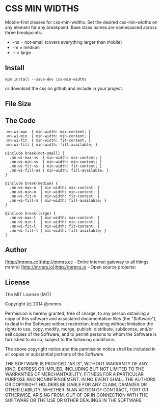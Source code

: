 # CSS MIN WIDTHS

  Mobile-first classes for css-min-widths.
  Set the desired css-min-widths on any element for any breakpoint.
  Base class names are namespaced across three breakpoints:

*  -ns = not-small (covers everything larger than mobile)
*  -m  = medium
*  -l  = large

## Install
```
npm install --save-dev css-min-widths
```
or download the css on github and include in your project.

## File Size


## The Code
```
.mn-wi-max  { min-width: max-content; }
.mn-wi-min  { min-width: min-content; }
.mn-wi-fit  { min-width: fit-content; }
.mn-wi-fill { min-width: fill-available; }

@include break(not-small) {
  .mn-wi-max-ns  { min-width: max-content; }
  .mn-wi-min-ns  { min-width: min-content; }
  .mn-wi-fit-ns  { min-width: fit-content; }
  .mn-wi-fill-ns { min-width: fill-available; }
}

@include break(medium) {
  .mn-wi-max-m  { min-width: max-content; }
  .mn-wi-min-m  { min-width: min-content; }
  .mn-wi-fit-m  { min-width: fit-content; }
  .mn-wi-fill-m { min-width: fill-available; }
}

@include break(large) {
  .mn-wi-max-l  { min-width: max-content; }
  .mn-wi-min-l  { min-width: min-content; }
  .mn-wi-fit-l  { min-width: fit-content; }
  .mn-wi-fill-l { min-width: fill-available; }
}

```

## Author

[http://mrmrs.cc](http://mrmrs.cc - Entire internet gateway to all things mrmrs)
[http://mrmrs.io](http://mrmrs.io - Open source projects)

## License

The MIT License (MIT)

Copyright (c) 2014 @mrmrs

Permission is hereby granted, free of charge, to any person obtaining a copy
of this software and associated documentation files (the "Software"), to deal
in the Software without restriction, including without limitation the rights
to use, copy, modify, merge, publish, distribute, sublicense, and/or sell
copies of the Software, and to permit persons to whom the Software is
furnished to do so, subject to the following conditions:

The above copyright notice and this permission notice shall be included in
all copies or substantial portions of the Software.

THE SOFTWARE IS PROVIDED "AS IS", WITHOUT WARRANTY OF ANY KIND, EXPRESS OR
IMPLIED, INCLUDING BUT NOT LIMITED TO THE WARRANTIES OF MERCHANTABILITY,
FITNESS FOR A PARTICULAR PURPOSE AND NONINFRINGEMENT. IN NO EVENT SHALL THE
AUTHORS OR COPYRIGHT HOLDERS BE LIABLE FOR ANY CLAIM, DAMAGES OR OTHER
LIABILITY, WHETHER IN AN ACTION OF CONTRACT, TORT OR OTHERWISE, ARISING FROM,
OUT OF OR IN CONNECTION WITH THE SOFTWARE OR THE USE OR OTHER DEALINGS IN
THE SOFTWARE.

